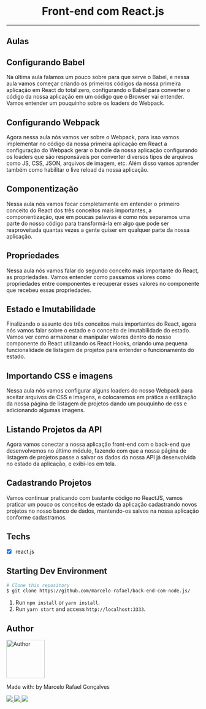 <h1 align="center">
Front-end com React.js
</h1>


<hr>


## Aulas

## Configurando Babel<br />

Na última aula falamos um pouco sobre para que serve o Babel, e nessa aula vamos começar criando os primeiros códigos da nossa primeira aplicação em React do total zero, configurando o Babel para converter o código da nossa aplicação em um código que o Browser vai entender. Vamos entender um pouquinho sobre os loaders do Webpack.

## Configurando Webpack<br />

Agora nessa aula nós vamos ver sobre o Webpack, para isso vamos implementar no código da nossa primeira aplicação em React a configuração do Webpack gerar o bundle da nossa aplicação configurando os loaders que são responsáveis por converter diversos tipos de arquivos como JS, CSS, JSON, arquivos de imagem, etc. Além disso vamos aprender também como habilitar o live reload da nossa aplicação.

## Componentização<br />

Nessa aula nós vamos focar completamente em entender o primeiro conceito do React dos três conceitos mais importantes, a componentização, que em poucas palavras é como nós separamos uma parte do nosso código para transformá-la em algo que pode ser reaproveitada quantas vezes a gente quiser em qualquer parte da nossa aplicação.

## Propriedades<br />

Nessa aula nós vamos falar do segundo conceito mais importante do React, as propriedades. Vamos entender como passamos valores como propriedades entre componentes e recuperar esses valores no componente que recebeu essas propriedades.

## Estado e Imutabilidade<br />

Finalizando o assunto dos três conceitos mais importantes do React, agora nós vamos falar sobre o estado e o conceito de imutabilidade do estado. Vamos ver como armazenar e manipular valores dentro do nosso componente do React utilizando os React Hooks, criando uma pequena funcionalidade de listagem de projetos para entender o funcionamento do estado.

## Importando CSS e imagens<br />

Nessa aula nós vamos configurar alguns loaders do nosso Webpack para aceitar arquivos de CSS e imagens, e colocaremos em prática a estilização da nossa página de listagem de projetos dando um pouquinho de css e adicionando algumas imagens.

## Listando Projetos da API<br />

Agora vamos conectar a nossa aplicação front-end com o back-end que desenvolvemos no último módulo, fazendo com que a nossa página de listagem de projetos passe a salvar os dados da nossa API já desenvolvida no estado da aplicação, e exibi-los em tela.

## Cadastrando Projetos<br />

Vamos continuar praticando com bastante código no ReactJS, vamos praticar um pouco os conceitos de estado da aplicação cadastrando novos projetos no nosso banco de dados, mantendo-os salvos na nossa aplicação conforme cadastramos.

## Techs

- [x] react.js



## Starting Dev Environment

```bash
# Clone this repository
$ git clone https://github.com/marcelo-rafael/back-end-com-node.js/
```

1. Run `npm install` or `yarn install`.<br />
2. Run `yarn start` and access `http://localhost:3333`.<br />

## Author

<img  border-radius="50px" src="https://avatars0.githubusercontent.com/u/29902777?s=460&u=61d43667f33a45eb000a2af216e4abeb2d4a6717&v=4" width="100px" alt="Author"/>

Made with: by Marcelo Rafael Gonçalves

<p>
  <a
    href="https://web.whatsapp.com/send?phone=+5511950330322" 
    alt="WhatsApp"
    target="blank"
  >
    <img src="https://img.shields.io/badge/-WhatsApp-4CA143?style=flat&logo=WhatsApp&logoColor=white" />
  </a>
  <a
    href="mailto:marcelo.rafael.goncalves@gmail.com" 
    alt="Gmail"
    target="blank"
  >
    <img src="https://img.shields.io/badge/-Gmail-red?style=flat&logo=Gmaill&logoColor=white" />
    
  </a>
  <a
    href="https://www.linkedin.com/in/marcelo-rafael-gonçalves/" 
    alt="LinkedIn"
    target="blank"
  >
    <img src="https://img.shields.io/badge/-LinkedIn-blue?style=flat&logo=Linkedin&logoColor=white" />
  </a>
</p>
